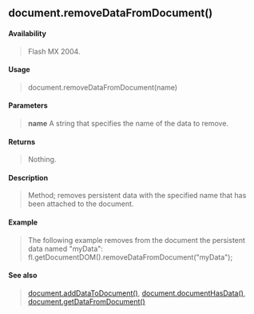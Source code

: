 ## document.removeDataFromDocument()

#### Availability

> Flash MX 2004.

#### Usage

> document.removeDataFromDocument(name)

#### Parameters

> **name** A string that specifies the name of the data to remove.

#### Returns

> Nothing.

#### Description

> Method; removes persistent data with the specified name that has been attached to the document.

#### Example

> The following example removes from the document the persistent data named "myData": fl.getDocumentDOM().removeDataFromDocument("myData");

#### See also

> [document.addDataToDocument()](#_bookmark119), [document.documentHasData()](#_bookmark178), [document.getDataFromDocument()](#_bookmark204)
